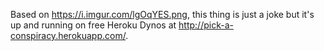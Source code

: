 Based on https://i.imgur.com/lgOqYES.png, this thing is just a joke but it's up and running on free Heroku Dynos at http://pick-a-conspiracy.herokuapp.com/.
